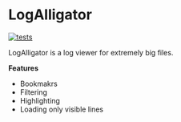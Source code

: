 # LogAlligator

[![tests](https://github.com/KyrietS/LogAlligator/actions/workflows/test.yml/badge.svg)](https://github.com/KyrietS/LogAlligator/actions/workflows/test.yml)

LogAlligator is a log viewer for extremely big files.

**Features**

- Bookmakrs
- Filtering
- Highlighting
- Loading only visible lines
